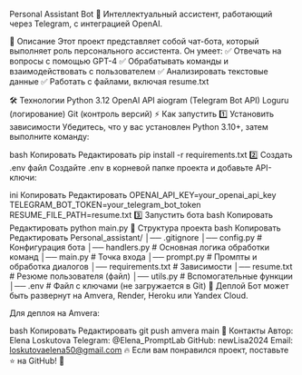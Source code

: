 Personal Assistant Bot 🤖
Интеллектуальный ассистент, работающий через Telegram, с интеграцией OpenAI.

🔹 Описание
Этот проект представляет собой чат-бота, который выполняет роль персонального ассистента. Он умеет:
✅ Отвечать на вопросы с помощью GPT-4
✅ Обрабатывать команды и взаимодействовать с пользователем
✅ Анализировать текстовые данные
✅ Работать с файлами, включая resume.txt

🛠 Технологии
Python 3.12
OpenAI API
aiogram (Telegram Bot API)
Loguru (логирование)
Git (контроль версий)
⚡ Как запустить
1️⃣ Установить зависимости
Убедитесь, что у вас установлен Python 3.10+, затем выполните команду:

bash
Копировать
Редактировать
pip install -r requirements.txt
2️⃣ Создать .env файл
Создайте .env в корневой папке проекта и добавьте API-ключи:

ini
Копировать
Редактировать
OPENAI_API_KEY=your_openai_api_key
TELEGRAM_BOT_TOKEN=your_telegram_bot_token
RESUME_FILE_PATH=resume.txt
3️⃣ Запустить бота
bash
Копировать
Редактировать
python main.py
📁 Структура проекта
bash
Копировать
Редактировать
Personal_assistant/
│── .gitignore
│── config.py         # Конфигурация бота
│── handlers.py       # Основная логика обработки команд
│── main.py           # Точка входа
│── prompt.py         # Промпты и обработка диалогов
│── requirements.txt  # Зависимости
│── resume.txt        # Резюме пользователя (файл)
│── utils.py          # Вспомогательные функции
│── .env              # Файл с ключами (не загружается в Git)
🚀 Деплой
Бот может быть развернут на Amvera, Render, Heroku или Yandex Cloud.

Для деплоя на Amvera:

bash
Копировать
Редактировать
git push amvera main
📝 Контакты
Автор: Elena Loskutova
Telegram: @Elena_PromptLab
GitHub: newLisa2024
Email: loskutovaelena50@gmail.com
🔥 Если вам понравился проект, поставьте ⭐ на GitHub! 🚀
